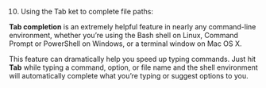 10. Using the Tab ket to complete file paths:

**Tab completion** is an extremely helpful feature in nearly any command-line 
environment, whether you’re using the Bash shell on Linux, Command Prompt or 
PowerShell on Windows, or a terminal window on Mac OS X.

This feature can dramatically help you speed up typing commands. Just hit **Tab** while typing a command, option, or file name and the shell environment will 
automatically complete what you’re typing or suggest options to you.
